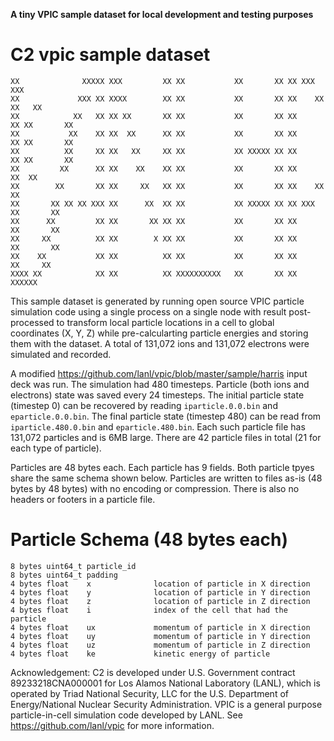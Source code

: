 **A tiny VPIC sample dataset for local development and testing purposes**

C2 vpic sample dataset
================

```
XX              XXXXX XXX         XX XX           XX       XX XX XXX         XXX
XX             XXX XX XXXX        XX XX           XX       XX XX    XX     XX   XX
XX            XX   XX XX XX       XX XX           XX       XX XX      XX XX       XX
XX           XX    XX XX  XX      XX XX           XX       XX XX      XX XX       XX
XX          XX     XX XX   XX     XX XX           XX XXXXX XX XX      XX XX       XX
XX         XX      XX XX    XX    XX XX           XX       XX XX     XX  XX
XX        XX       XX XX     XX   XX XX           XX       XX XX    XX   XX
XX       XX XX XX XXX XX      XX  XX XX           XX XXXXX XX XX XXX     XX       XX
XX      XX         XX XX       XX XX XX           XX       XX XX         XX       XX
XX     XX          XX XX        X XX XX           XX       XX XX         XX       XX
XX    XX           XX XX          XX XX           XX       XX XX          XX     XX
XXXX XX            XX XX          XX XXXXXXXXXX   XX       XX XX            XXXXXX
```

This sample dataset is generated by running open source VPIC particle simulation code using a single process on a single node with result post-processed to transform local particle locations in a cell to global coordinates (X, Y, Z) while pre-calcularting particle energies and storing them with the dataset. A total of 131,072 ions and 131,072 electrons were simulated and recorded.

A modified https://github.com/lanl/vpic/blob/master/sample/harris input deck was run. The simulation had 480 timesteps. Particle (both ions and electrons) state was saved every 24 timesteps. The initial particle state (timestep 0) can be recovered by reading `iparticle.0.0.bin` and `eparticle.0.0.bin`. The final particle state (timestep 480) can be read from `iparticle.480.0.bin` and `eparticle.480.bin`. Each such particle file has 131,072 particles and is 6MB large. There are 42 particle files in total (21 for each type of particle).

Particles are 48 bytes each. Each particle has 9 fields. Both particle tpyes share the same schema shown below. Particles are written to files as-is (48 bytes by 48 bytes) with no encoding or compression. There is also no headers or footers in a particle file.

# Particle Schema (48 bytes each)

```
8 bytes uint64_t particle_id
8 bytes uint64_t padding
4 bytes float    x              location of particle in X direction
4 bytes float    y              location of particle in Y direction
4 bytes float    z              location of particle in Z direction
4 bytes float    i              index of the cell that had the particle
4 bytes float    ux             momentum of particle in X direction
4 bytes float    uy             momentum of particle in Y direction
4 bytes float    uz             momentum of particle in Z direction
4 bytes float    ke             kinetic energy of particle
```

Acknowledgement: C2 is developed under U.S. Government contract 89233218CNA000001 for Los Alamos National Laboratory (LANL), which is operated by Triad National Security, LLC for the U.S. Department of Energy/National Nuclear Security Administration. VPIC is a general purpose particle-in-cell simulation code developed by LANL. See https://github.com/lanl/vpic for more information.
